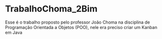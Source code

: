# TrabalhoChoma_2Bim
Esse é o trabalho proposto pelo professor João Choma na disciplina de Programação Orientada a Objetos (POO), nele era preciso criar um Kanban em Java

